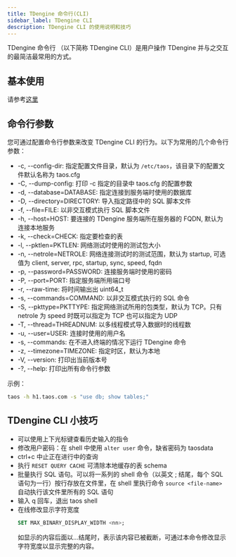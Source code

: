 ```yaml
---
title: TDengine 命令行(CLI)
sidebar_label: TDengine CLI
description: TDengine CLI 的使用说明和技巧
---
```


TDengine 命令行 （以下简称 TDengine CLI）是用户操作 TDengine 并与之交互的最简洁最常用的方式。

## 基本使用
请参考[这里](/get-started/)

## 命令行参数

您可通过配置命令行参数来改变 TDengine CLI 的行为。以下为常用的几个命令行参数：

- -c, --config-dir: 指定配置文件目录，默认为 `/etc/taos`，该目录下的配置文件默认名称为 taos.cfg
- -C, --dump-config: 打印 -c 指定的目录中 taos.cfg 的配置参数
- -d, --database=DATABASE: 指定连接到服务端时使用的数据库
- -D, --directory=DIRECTORY: 导入指定路径中的 SQL 脚本文件
- -f, --file=FILE: 以非交互模式执行 SQL 脚本文件
- -h, --host=HOST: 要连接的 TDengine 服务端所在服务器的 FQDN, 默认为连接本地服务
- -k, --check=CHECK: 指定要检查的表
- -l, --pktlen=PKTLEN: 网络测试时使用的测试包大小
- -n, --netrole=NETROLE: 网络连接测试时的测试范围，默认为 startup, 可选值为 client, server, rpc, startup, sync, speed, fqdn
- -p, --password=PASSWORD: 连接服务端时使用的密码
- -P, --port=PORT: 指定服务端所用端口号
- -r, --raw-time: 将时间输出出 uint64_t
- -s, --commands=COMMAND: 以非交互模式执行的 SQL 命令
- -S, --pkttype=PKTTYPE: 指定网络测试所用的包类型，默认为 TCP。只有 netrole 为 speed 时既可以指定为 TCP 也可以指定为 UDP
- -T, --thread=THREADNUM: 以多线程模式导入数据时的线程数
- -u, --user=USER: 连接时使用的用户名
- -s, --commands: 在不进入终端的情况下运行 TDengine 命令
- -z, --timezone=TIMEZONE: 指定时区，默认为本地
- -V, --version: 打印出当前版本号
- -?, --help: 打印出所有命令行参数

示例：

```bash
taos -h h1.taos.com -s "use db; show tables;"
```

## TDengine CLI 小技巧

- 可以使用上下光标键查看历史输入的指令
- 修改用户密码：在 shell 中使用 `alter user` 命令，缺省密码为 taosdata
- ctrl+c 中止正在进行中的查询
- 执行 `RESET QUERY CACHE` 可清除本地缓存的表 schema
- 批量执行 SQL 语句。可以将一系列的 shell 命令（以英文 ; 结尾，每个 SQL 语句为一行）按行存放在文件里，在 shell 里执行命令 `source <file-name>` 自动执行该文件里所有的 SQL 语句
- 输入 q 回车，退出 taos shell
- 在线修改显示字符宽度
    ```sql
    SET MAX_BINARY_DISPLAY_WIDTH <nn>;
    ```
    如显示的内容后面以...结尾时，表示该内容已被截断，可通过本命令修改显示字符宽度以显示完整的内容。